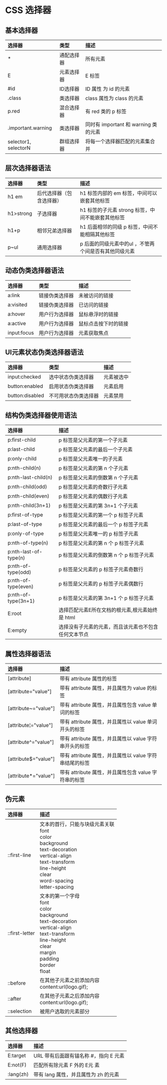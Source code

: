 # CSS 选择器

## 基本选择器

选择器 | 类型 | 描述
:- | :- | :-
&#42; | 通配选择器 | 所有元素
E | 元素选择器 | E 标签
&#35;id | ID选择器 | ID 属性 为 id 的元素
.class | 类选择器 | class 属性为 class 的元素
p.red | 混合选择器 | 有 red 类的 p 标签
.important.warning | 类选择器 | 同时有 important 和 warning 类的元素
selector1, selectorN | 群组选择器 | 将每一个选择器匹配的元素集合并

## 层次选择器语法

选择器 | 类型 | 描述
:- | :- | :-
h1 em | 后代选择器（包含选择器） | h1 标签内部的 em 标签，中间可以嵌套其他标签
h1>strong | 子选择器 | h1 标签的子元素 strong 标签，中间不能嵌套其他标签
h1+p | 相邻兄弟选择器 | h1 后面相邻的同级 p 标签，中间不能相隔其他标签
p~ul | 通用选择器 | p 后面的同级元素中的ul ，不管两个间是否有其他同级元素

## 动态伪类选择器语法

选择器 | 类型 | 描述
:- | :- | :-
a:link | 链接伪类选择器 | 未被访问的链接
a:visited | 链接伪类选择器 | 已访问的链接
a:hover	| 用户行为选择器 | 鼠标悬浮时的链接
a:active | 用户行为选择器 | 鼠标点击按下时的链接
input:focus | 用户行为选择器 | 元素获取焦点

## UI元素状态伪类选择器语法

选择器 | 类型 | 描述
:- | :- | :-
input:checked | 选中状态伪类选择器 | 元素被选中
button:enabled | 启用状态伪类选择器 | 元素启用
button:disabled | 不可用状态伪类选择器 | 元素禁用

## 结构伪类选择器使用语法

选择器 | 描述
:- | :-
p:first-child | p 标签是父元素的第一个子元素
p:last-child | p 标签是父元素的最后一个子元素
p:only-child | p 标签是父元素唯一的子元素
p:nth-child(n) | p 标签是父元素的第 n 个子元素
p:nth-last-child(n) | p 标签是父元素的倒数第 n 个子元素
p:nth-child(odd) | p 标签是父元素的奇数行子元素
p:nth-child(even) | p 标签是父元素的偶数行子元素
p:nth-child(3n+1) | p 标签是父元素的第 3n+1 个子元素
p:first-of-type | p 标签是父元素的第一个 p 标签子元素
p:last-of-type | p 标签是父元素的最后一个 p 标签子元素
p:only-of-type | p 标签是父元素唯一的 p 标签子元素
p:nth-of-type(n) | p 标签是父元素的第 n 个 p 标签子元素
p:nth-last-of-type(n) | p 标签是父元素的倒数第 n 个 p 标签子元素
p:nth-of-type(odd) | p 标签是父元素的 p 标签子元素奇数行
p:nth-of-type(even) | p 标签是父元素的 p 标签子元素偶数行
p:nth-of-type(3n+1) | p 标签是父元素的第 3n+1 个 p 标签子元素
E:root | 选择匹配元素E所在文档的根元素,根元素始终是 html
E:empty | 选择没有子元素的元素，而且该元素也不包含任何文本节点

## 属性选择器语法

选择器 | 描述
:- | :-
[attribute] | 带有 attribute 属性的标签
[attribute="value"] | 带有 attribute 属性，并且属性为 value 的标签
[attribute~="value"] | 带有 attribute 属性，并且属性包含 value 单词的标签
[attribute&brvbar;="value"] | 带有 attribute 属性，并且属性以 value 单词开头的标签
[attribute^="value"] | 带有 attribute 属性，并且属性以 value 字符串开头的标签
[attribute$="value"] | 带有 attribute 属性，并且属性以 value 字符串结尾的标签
[attribute*="value"] | 带有 attribute 属性，并且属性包含 value 字符串的标签

## 伪元素

选择器 | 描述
:- | :-
::first-line | 文本的首行，只能与块级元素关联 <br /> font <br /> color <br /> background <br /> text-decoration <br /> vertical-align <br /> text-transform <br /> line-height <br /> clear <br /> word-spacing <br /> letter-spacing
::first-letter | 文本的第一个字母 <br /> font <br /> color <br /> background <br /> text-decoration <br /> vertical-align <br /> text-transform <br /> line-height <br /> clear <br /> margin <br /> padding <br /> border <br /> float 
::before | 在其他子元素之前添加内容 <br /> content:url(logo.gif);
::after | 在其他子元素之后添加内容 <br /> content:url(logo.gif);
::selection | 被用户选取的元素部分

## 其他选择器

选择器 | 描述
:- | :-
E:target | URL 带有后面跟有锚名称 #，指向 E 元素
E:not(F) | 匹配所有除元素 F 外的 E元 素
:lang(zh) | 带有 lang 属性，并且属性为 zh 的元素




